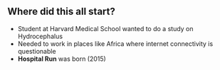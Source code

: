 ##  Where did this all start?

- Student at Harvard Medical School wanted to do a study on Hydrocephalus
- Needed to work in places like Africa where internet connectivity is questionable
- **Hospital Run** was born (2015)
